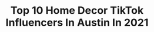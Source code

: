 ---
title: Top 10 Home Decor TikTok Influencers In Austin In 2021
description: >-
  Find top home decor TikTok influencers in Austin in 2021. Most popular hashtags: #fyp #foryou #homedecor #foryoupage.
platform: TikTok
hits: 27
text_top: Analyze the top-rated TikTok influencers on inBeat.
text_bottom: Our platform holds 27 TikTok influencers like this in Austin, United States for you to collaborate.
profiles:
  - username: "nicolevictoriagomez"
    fullname: >-
      Nicole Victoria Gomez
    bio: >-
      28♍️🧿 Follow me on insta! ⬆️
    location: "United States"
    followers: 33700
    engagement: 650
    commentsToLikes: 0.035785
    id: ck8nexq8kpbqj0j786lnsozjy
    verified: false
    hashtags: "#funny, #fyp, #grandpa, #southpadre"
  - username: "courtners123"
    fullname: >-
      Courtknee
    bio: >-
      I got peas on my head but don’t call me a pea head
    location: "United States"
    followers: 7143
    engagement: 1547
    commentsToLikes: 0.035772
    id: ck92srw92ev3u0j78jzk7kxe8
    verified: false
    hashtags: "#jokes, #fyp, #foryoupage, #starbucks"
  - username: "ninaberenato"
    fullname: >-
      Nina Berenato
    bio: >-
      I own an all-girl jewelry studio in Austin 🛠 Handmade • Custom • One of a Kind
    location: "United States"
    followers: 116400
    engagement: 1422
    commentsToLikes: 0.016162
    id: ck81s9n0nr1y10j785ei5mkqu
    verified: false
    hashtags: "#fashion, #ootd, #smallbusiness, #smallbusinesscheck"
  - username: "ashleythenoble"
    fullname: >-
      Ashy
    bio: >-
      Venmo: ashleythenoble
    location: "United States"
    followers: 541500
    engagement: 680
    commentsToLikes: 0.039477
    id: ckdhxf37p4hum0j23szk95k20
    verified: false
    hashtags: "#over30, #womenover30, #provewhatspossible, #spooktember"
  - username: "ubaidy100"
    fullname: >-
      Ubaidy
    bio: >-
      HTX🚀 👇CEO OF DONTSIMP © 👇
    location: "United States"
    followers: 35900
    engagement: 1601
    commentsToLikes: 0.014688
    id: ckavd0ch7kyq30j23ex3vwdal
    verified: false
    hashtags: "#readinglist, #snoozzzapalooza, #lit, #viral"
  - username: "kateaustin_"
    fullname: >-
      Kate Austin
    bio: >-
      she/her another vegan lesbian i’m better on instagram instagram: @kateaustinn
    location: "United States"
    followers: 144000
    engagement: 954
    commentsToLikes: 0.008597
    id: ckd0kvsfag2nh0j23vk53dkhz
    verified: false
    hashtags: "#provewhatspossible, #ghostphotoshoot, #fyp, #femme"
  - username: "mslee34"
    fullname: >-
      Dopamine
    bio: >-
      This account has turned into shower thoughts and I’m not mad about it
    location: "United States"
    followers: 15600
    engagement: 1844
    commentsToLikes: 0.022206
    id: ckcpe8cdrga0d0j2363cvvsjj
    verified: false
    hashtags: "#provewhatspossible, #fyp, #school, #xyzbca"
  - username: "candis.bak"
    fullname: >-
      Candisbak
    bio: >-
      Subscribe to my YouTube channel👍🏽 Twitter: candisbak05 SC: candis19 BDW🔐❤️
    location: "United States"
    followers: 13000
    engagement: 1467
    commentsToLikes: 0.018230
    id: ck8z7pqopr3c90j7813vray6w
    verified: false
    hashtags: "#duet, #magicmoment, #theoldguard, #soccer4life"
  - username: "designbuildla"
    fullname: >-
      DESIGNBUILDLA
    bio: >-
      INTERIOR + ARCHITECTURAL DESIGN 📍LOS ANGELES www.designbuild.LA
    location: "United States"
    followers: 12000
    engagement: 681
    commentsToLikes: 0.012560
    id: ckcp0ro2sawss0j231czyzz47
    verified: false
    hashtags: "#fashiontiktok, #kendalljenner, #interiordesigner, #interiordesign"
  - username: "canned.gravy"
    fullname: >-
      canned.gravy
    bio: >-
      check the gram ^ dilf lover abstinence af
    location: "United States"
    followers: 14700
    engagement: 2190
    commentsToLikes: 0.024707
    id: ckavht5o3ptd50j23vtv09fnm
    verified: false
    hashtags: "#fyp, #thehighnote, #foryou, #yum"
---